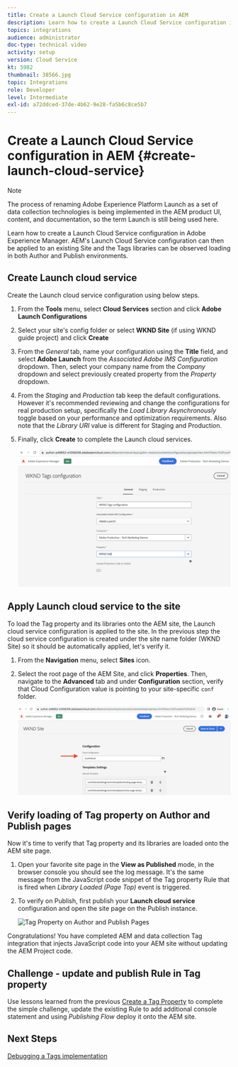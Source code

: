 ```yaml
---
title: Create a Launch Cloud Service configuration in AEM
description: Learn how to create a Launch Cloud Service configuration in AEM. The Launch Cloud Service configuration can then be applied to an existing Site and the Tag libraries can be observed loading in both Author and Publish environments.
topics: integrations
audience: administrator
doc-type: technical video
activity: setup
version: Cloud Service
kt: 5982
thumbnail: 38566.jpg
topic: Integrations
role: Developer
level: Intermediate
exl-id: a72ddced-37de-4b62-9e28-fa5b6c8ce5b7
---
```

# Create a Launch Cloud Service configuration in AEM {#create-launch-cloud-service}

>[!NOTE]
>
>The process of renaming Adobe Experience Platform Launch as a set of data collection technologies is being implemented in the AEM product UI, content, and documentation, so the term Launch is still being used here.

Learn how to create a Launch Cloud Service configuration in Adobe Experience Manager. AEM's Launch Cloud Service configuration can then be applied to an existing Site and the Tags libraries can be observed loading in both Author and Publish environments.

## Create Launch cloud service

Create the Launch cloud service configuration using below steps.

1.  From the **Tools** menu, select **Cloud Services** section and click **Adobe Launch Configurations**

1.  Select your site's config folder or select **WKND Site** (if using WKND guide project) and click **Create**

1.  From the _General_ tab, name your configuration using the **Title** field, and select **Adobe Launch** from the _Associated Adobe IMS Configuration_ dropdown. Then, select your company name from the _Company_ dropdown and select previously created property from the _Property_ dropdown.

1.  From the _Staging_ and _Production_ tab keep the default configurations. However it's recommended reviewing and change the configurations for real production setup, specifically the _Load Library Asynchronously_ toggle based on your performance and optimization requirements. Also note that the _Library URI_ value is different for Staging and Production.

1.  Finally, click **Create** to complete the Launch cloud services. 

    ![Launch Cloud Services Configuration](assets/launch-cloud-services-config.png)

## Apply Launch cloud service to the site

To load the Tag property and its libraries onto the AEM site, the Launch cloud service configuration is applied to the site. In the previous step the cloud service configuration is created under the site name folder (WKND Site) so it should be automatically applied, let's verify it.

1.  From the **Navigation** menu, select **Sites** icon.

1.  Select the root page of the AEM Site, and click **Properties**. Then, navigate to the **Advanced** tab and under **Configuration** section, verify that Cloud Configuration value is pointing to your site-specific `conf` folder.

    ![Apply Cloud Services Configuration to Site](assets/apply-cloud-services-config-to-site.png)

## Verify loading of Tag property on Author and Publish pages

Now it's time to verify that Tag property and its libraries are loaded onto the AEM site page.

1.  Open your favorite site page in the **View as Published** mode, in the browser console you should see the log message. It's the same message from the JavaScript code snippet of the Tag property Rule that is fired when _Library Loaded (Page Top)_ event is triggered.

1.  To verify on Publish, first publish your **Launch cloud service** configuration and open the site page on the Publish instance.

    ![Tag Property on Author and Publish Pages](assets/tag-property-on-author-publish-pages.png)

Congratulations! You have completed AEM and data collection Tag integration that injects JavaScript code into your AEM site without updating the AEM Project code.

## Challenge - update and publish Rule in Tag property

Use lessons learned from the previous [Create a Tag Property](./create-tag-property.md) to complete the simple challenge, update the existing Rule to add additional console statement and using _Publishing Flow_ deploy it onto the AEM site.

## Next Steps

[Debugging a Tags implementation](debug-tags-implementation.md)
